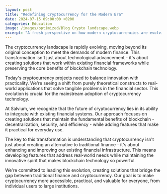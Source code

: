 ```yaml
---
layout: post
title: "Redefining Cryptocurrency for the Modern Era"
date: 2024-07-15 09:00:00 +0200
categories: Education
image: /images/optimized/Blog Crypto landscape.webp
excerpt: "A fresh perspective on how modern cryptocurrencies are evolving to meet the demands of today's financial landscape while maintaining core blockchain principles."
---
```


The cryptocurrency landscape is rapidly evolving, moving beyond its original conception to meet the demands of modern finance. This transformation isn't just about technological advancement - it's about creating solutions that work within existing financial frameworks while preserving the core benefits of blockchain technology.

Today's cryptocurrency projects need to balance innovation with practicality. We're seeing a shift from purely theoretical constructs to real-world applications that solve tangible problems in the financial sector. This evolution is crucial for the mainstream adoption of cryptocurrency technology.

At Salvium, we recognize that the future of cryptocurrency lies in its ability to integrate with existing financial systems. Our approach focuses on creating solutions that maintain the fundamental benefits of blockchain - decentralization, security, and efficiency - while adding features that make it practical for everyday use.

The key to this transformation is understanding that cryptocurrency isn't just about creating an alternative to traditional finance - it's about enhancing and improving our existing financial infrastructure. This means developing features that address real-world needs while maintaining the innovative spirit that makes blockchain technology so powerful.

We're committed to leading this evolution, creating solutions that bridge the gap between traditional finance and cryptocurrency. Our goal is to make cryptocurrency more accessible, practical, and valuable for everyone, from individual users to large institutions.
